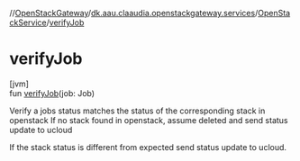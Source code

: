 //[OpenStackGateway](../../../index.md)/[dk.aau.claaudia.openstackgateway.services](../index.md)/[OpenStackService](index.md)/[verifyJob](verify-job.md)

# verifyJob

[jvm]\
fun [verifyJob](verify-job.md)(job: Job)

Verify a jobs status matches the status of the corresponding stack in openstack If no stack found in openstack, assume deleted and send status update to ucloud

If the stack status is different from expected send status update to ucloud.
